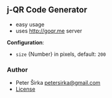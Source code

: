 ## j-QR Code Generator

- easy usage
- uses <http://goqr.me> server

__Configuration__:

- `size` {Number} in pixels, default: `200`

### Author

- Peter Širka <petersirka@gmail.com>
- [License](https://www.totaljs.com/licenses/)